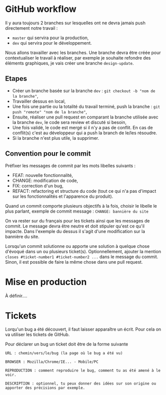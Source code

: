 # GitHub workflow

Il y aura toujours 2 branches sur lesquelles ont ne devra jamais push directement notre travail :
- `master` qui servira pour la production,
- `dev` qui servira pour le développement.

Nous allons travailler avec les branches. Une branche devra être créée pour contextualiser le travail à réaliser, par exemple je souhaite refondre des éléments graphiques, je vais créer une branche `design-update`.

## Etapes
- Créer un branche basée sur la branche `dev` : `git checkout -b "nom de la branche"`,
- Travailler dessus en local,
- Une fois une partie ou la totalité du travail terminé, push la branche : `git push "remote" "nom de la branche"`,
- Ensuite, réaliser une pull request en comparant la branche utilisée avec la branche `dev`, le code sera review et discuté si besoin,
- Une fois validé, le code est mergé si il n'y a pas de conflit. En cas de conflit(s) c'est au développeur qui a push la branch de le/les résoudre.
- Si la branche n'est plus utile, la supprimer.

## Convention pour le commit
Préfixer les messages de commit par les mots libelles suivants :
- FEAT: nouvelle fonctionnalité,
- CHANGE: modification de code,
- FIX: correction d'un bug,
- REFACT: refactoring et structure du code (tout ce qui n'a pas d'impact sur les fonctionnalités et l'apparence du produit).

Quand un commit comporte plusieurs objectifs à la fois, choisir le libelle le plus parlant, exemple de commit message :
`CHANGE: bannière du site`

On va rester sur du français pour les tickets ainsi que les messages de commit. Le message devra être neutre et doit stipuler qu'est ce qu'il impacte. Dans l'exemple du dessus il s'agit d'une modification sur la bannière du site.

Lorsqu'un commit solutionne ou apporte une solution à quelque chose d'évoqué dans un ou plusieurs ticket(s). Optionnellement, ajouter la mention `closes #ticket-number1 #ticket-number2 ...` dans le message du commit. Sinon, il est possible de faire la même chose dans une pull request.

# Mise en production
À définir....

# Tickets
Lorqu'un bug a été découvert, il faut laisser apparaître un écrit. Pour cela on va utiliser les tickets de GitHub.

Pour déclarer un bug un ticket doit être de la forme suivante

```
URL : chemin/vers/le/bug (la page où le bug a été vu)

BROWSER : Mozilla/Chrome/IE... - Mobile/PC

REPRODUCTION : comment reproduire le bug, comment tu as été amené à le voir.

DESCRIPTION : optionnel, tu peux donner des idées sur son origine ou apporter des précisions par exemple.
```
